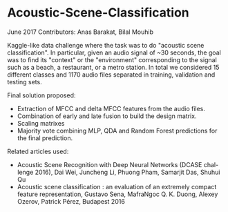 # Acoustic-Scene-Classification
June 2017
Contributors: Anas Barakat, Bilal Mouhib

Kaggle-like data challenge where the task was to do "acoustic scene classification". In particular, given an audio signal of ~30 seconds, the goal was to find its "context" or the "environment" corresponding to the signal such as a beach, a restaurant, or a metro station. In total we considered 15 different classes and 1170 audio files separated in training, validation and testing sets.

Final solution proposed: 

- Extraction of MFCC and delta MFCC features from the audio files. 
- Combination of early and late fusion to build the design matrix. 
- Scaling matrixes
- Majority vote combining MLP, QDA and Random Forest predictions for the final prediction. 

Related articles used: 
- Acoustic Scene Recognition with Deep Neural Networks (DCASE chal- lenge 2016), Dai Wei, Juncheng Li, Phuong Pham, Samarjit Das, Shuhui Qu
- Acoustic scene classification : an evaluation of an extremely compact feature representation, Gustavo Sena, MafraNgoc Q. K. Duong, Alexey Ozerov, Patrick Pérez, Budapest 2016
